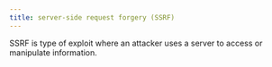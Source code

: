```yaml
---
title: server-side request forgery (SSRF)
---
```

SSRF is type of exploit where an attacker uses a server to access or manipulate information.